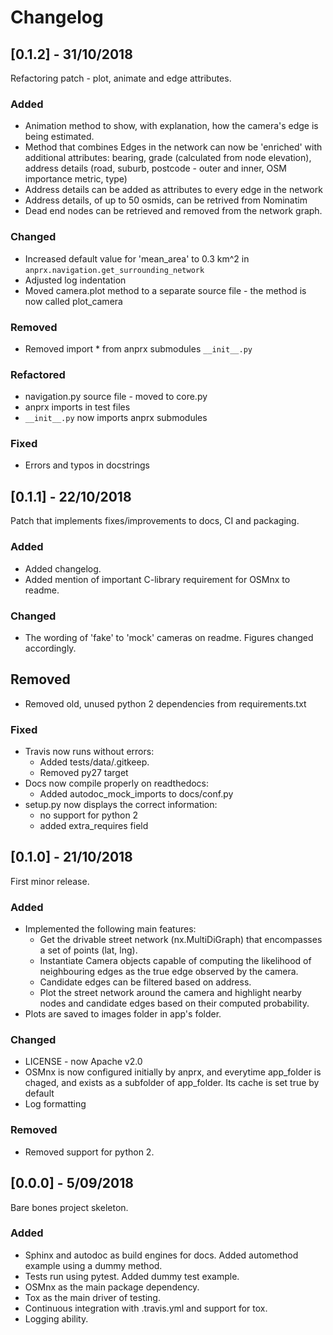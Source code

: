 # Changelog

## [0.1.2] - 31/10/2018

Refactoring patch - plot, animate and edge attributes.

### Added

- Animation method to show, with explanation, how the camera's edge is being estimated.
- Method that combines Edges in the network can now be 'enriched' with additional attributes: bearing, grade (calculated from node elevation), address details (road, suburb, postcode - outer and inner, OSM importance metric, type)
- Address details can be added as attributes to every edge in the network
- Address details, of up to 50 osmids, can be retrived from Nominatim
- Dead end nodes can be retrieved and removed from the network graph.

### Changed
- Increased default value for 'mean_area' to 0.3 km^2 in `anprx.navigation.get_surrounding_network`
- Adjusted log indentation
- Moved camera.plot method to a separate source file - the method is now called plot_camera

### Removed
- Removed import * from anprx submodules `__init__.py`

### Refactored
- navigation.py source file - moved to core.py
- anprx imports in test files
- `__init__.py` now imports anprx submodules

### Fixed
- Errors and typos in docstrings

## [0.1.1] - 22/10/2018

Patch that implements fixes/improvements to docs, CI and packaging.

### Added
- Added changelog.
- Added mention of important C-library requirement for OSMnx to readme.

### Changed
- The wording of 'fake' to 'mock' cameras on readme. Figures changed accordingly.

## Removed
- Removed old, unused python 2 dependencies from requirements.txt

### Fixed
- Travis now runs without errors:
	- Added tests/data/.gitkeep.
	- Removed py27 target
- Docs now compile properly on readthedocs:
	- Added autodoc_mock_imports to docs/conf.py
- setup.py now displays the correct information:
	- no support for python 2
	- added extra_requires field

## [0.1.0] - 21/10/2018

First minor release.

### Added
- Implemented the following main features:
	- Get the drivable street network (nx.MultiDiGraph) that encompasses a set of points (lat, lng).
	- Instantiate Camera objects capable of computing the likelihood of neighbouring edges as the true edge observed by the camera.
	- Candidate edges can be filtered based on address.
	- Plot the street network around the camera and highlight nearby nodes and candidate edges based on their computed probability.
- Plots are saved to images folder in app's folder.

### Changed
- LICENSE - now Apache v2.0
- OSMnx is now configured initially by anprx, and everytime app_folder is chaged, and exists as a subfolder of app_folder. Its cache is set true by default
- Log formatting

### Removed
- Removed support for python 2.

## [0.0.0] - 5/09/2018

Bare bones project skeleton.

### Added
- Sphinx and autodoc as build engines for docs. Added automethod example using a dummy method.
- Tests run using pytest. Added dummy test example.
- OSMnx as the main package dependency.
- Tox as the main driver of testing.
- Continuous integration with .travis.yml and support for tox.
- Logging ability.
